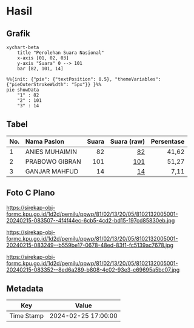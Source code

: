 # Hasil

## Grafik

```mermaid
xychart-beta
    title "Perolehan Suara Nasional"
    x-axis [01, 02, 03]
    y-axis "Suara" 0 --> 101
    bar [82, 101, 14]
```

```mermaid
%%{init: {"pie": {"textPosition": 0.5}, "themeVariables": {"pieOuterStrokeWidth": "5px"}} }%%
pie showData
    "1" : 82
    "2" : 101
    "3" : 14
```

## Tabel

| No. | Nama Paslon    | Suara | Suara (raw) | Persentase |
|:--- |:-------------- | -----:| -----------:| ----------:|
| 1   | ANIES MUHAIMIN | 82    | [82][p-1]   | 41,62      |
| 2   | PRABOWO GIBRAN | 101   | [101][p-2]  | 51,27      |
| 3   | GANJAR MAHFUD  | 14    | [14][p-3]   | 7,11       |


[p-1]: https://github.com/gigit-pemilu/pemilu-2024/blob/main/pilpres/hitung-suara/sub/81-maluku/sub/02-maluku-tenggara/sub/13-kei-kecil-timur/sub/2005-abean/sub/001-tps/sub/paslon-1.txt
[p-2]: https://github.com/gigit-pemilu/pemilu-2024/blob/main/pilpres/hitung-suara/sub/81-maluku/sub/02-maluku-tenggara/sub/13-kei-kecil-timur/sub/2005-abean/sub/001-tps/sub/paslon-2.txt
[p-3]: https://github.com/gigit-pemilu/pemilu-2024/blob/main/pilpres/hitung-suara/sub/81-maluku/sub/02-maluku-tenggara/sub/13-kei-kecil-timur/sub/2005-abean/sub/001-tps/sub/paslon-3.txt

## Foto C Plano

https://sirekap-obj-formc.kpu.go.id/1d2d/pemilu/ppwp/81/02/13/20/05/8102132005001-20240215-083507--4f4f44ec-6cb5-4cd2-bd15-197cd85830eb.jpg

https://sirekap-obj-formc.kpu.go.id/1d2d/pemilu/ppwp/81/02/13/20/05/8102132005001-20240215-083249--b559be17-0678-48ed-83f1-fc5139ac7678.jpg

https://sirekap-obj-formc.kpu.go.id/1d2d/pemilu/ppwp/81/02/13/20/05/8102132005001-20240215-083352--8ed6a289-b808-4c02-93e3-c69695a5bc07.jpg


## Metadata

| Key        | Value               |
| ---------- | ------------------- |
| Time Stamp | 2024-02-25 17:00:00 |



